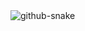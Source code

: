 <picture>
  <source media="(prefers-color-scheme: dark)" srcset="https://github.com/truman0102/truman0102/blob/output/github-contribution-grid-snake-dark.svg" />
  <source media="(prefers-color-scheme: light)" srcset="https://github.com/truman0102/truman0102/blob/output/github-contribution-grid-snake.svg" />
  <img alt="github-snake" src="github-snake.svg" />
</picture>